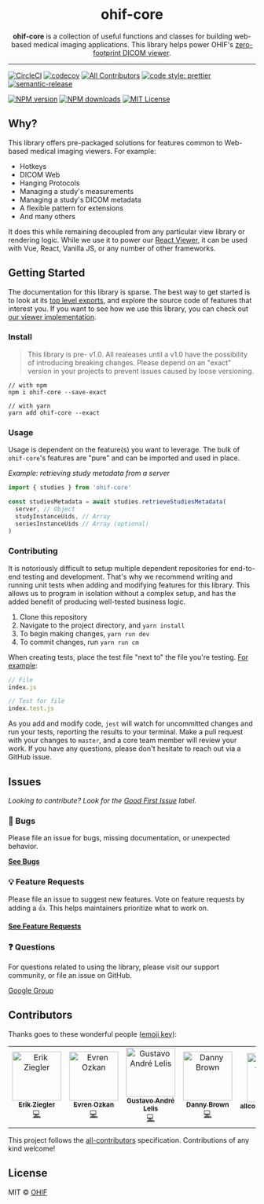 <!-- prettier-ignore-start -->
<!-- markdownlint-disable -->
<div align="center">
  <h1>ohif-core</h1>
  <p><strong>ohif-core</strong> is a collection of useful functions and classes for building web-based medical imaging applications. This library helps power OHIF's <a href="https://github.com/OHIF/Viewers">zero-footprint DICOM viewer</a>.</p>
</div>

<hr />

[![CircleCI][circleci-image]][circleci-url]
[![codecov][codecov-image]][codecov-url]
[![All Contributors](https://img.shields.io/badge/all_contributors-7-orange.svg?style=flat-square)](#contributors)
[![code style: prettier][prettier-image]][prettier-url]
[![semantic-release][semantic-image]][semantic-url]

[![NPM version][npm-version-image]][npm-url]
[![NPM downloads][npm-downloads-image]][npm-url]
[![MIT License][license-image]][license-url]
<!-- markdownlint-enable -->
<!-- prettier-ignore-end -->

## Why?

This library offers pre-packaged solutions for features common to Web-based
medical imaging viewers. For example:

- Hotkeys
- DICOM Web
- Hanging Protocols
- Managing a study's measurements
- Managing a study's DICOM metadata
- A flexible pattern for extensions
- And many others

It does this while remaining decoupled from any particular view library or
rendering logic. While we use it to power our [React Viewer][react-viewer], it
can be used with Vue, React, Vanilla JS, or any number of other frameworks.

## Getting Started

The documentation for this library is sparse. The best way to get started is to
look at its
[top level exports](https://github.com/OHIF/ohif-core/blob/master/src/index.js),
and explore the source code of features that interest you. If you want to see
how we use this library, you can check out [our viewer
implementation][react-viewer].

### Install

> This library is pre- v1.0. All realeases until a v1.0 have the possibility of
> introducing breaking changes. Please depend on an "exact" version in your
> projects to prevent issues caused by loose versioning.

```
// with npm
npm i ohif-core --save-exact

// with yarn
yarn add ohif-core --exact
```

### Usage

Usage is dependent on the feature(s) you want to leverage. The bulk of
`ohif-core`'s features are "pure" and can be imported and used in place.

_Example: retrieving study metadata from a server_

```js
import { studies } from 'ohif-core'

const studiesMetadata = await studies.retrieveStudiesMetadata(
  server, // Object
  studyInstanceUids, // Array
  seriesInstanceUids // Array (optional)
)
```

### Contributing

It is notoriously difficult to setup multiple dependent repositories for
end-to-end testing and development. That's why we recommend writing and running
unit tests when adding and modifying features for this library. This allows us
to program in isolation without a complex setup, and has the added benefit of
producing well-tested business logic.

1. Clone this repository
2. Navigate to the project directory, and `yarn install`
3. To begin making changes, `yarn run dev`
4. To commit changes, run `yarn run cm`

When creating tests, place the test file "next to" the file you're testing.
[For example](https://github.com/OHIF/ohif-core/blob/master/src/index.test.js):

```js
// File
index.js

// Test for file
index.test.js
```

As you add and modify code, `jest` will watch for uncommitted changes and run
your tests, reporting the results to your terminal. Make a pull request with
your changes to `master`, and a core team member will review your work. If you
have any questions, please don't hesitate to reach out via a GitHub issue.

## Issues

_Looking to contribute? Look for the [Good First Issue][good-first-issue]
label._

### 🐛 Bugs

Please file an issue for bugs, missing documentation, or unexpected behavior.

[**See Bugs**][bugs]

### 💡 Feature Requests

Please file an issue to suggest new features. Vote on feature requests by adding
a 👍. This helps maintainers prioritize what to work on.

[**See Feature Requests**][requests-feature]

### ❓ Questions

For questions related to using the library, please visit our support community,
or file an issue on GitHub.

[Google Group][google-group]

## Contributors

Thanks goes to these wonderful people
([emoji key](https://allcontributors.org/docs/en/emoji-key)):

<!-- ALL-CONTRIBUTORS-LIST:START - Do not remove or modify this section -->
<!-- prettier-ignore -->
<table>
  <tr>
    <td align="center"><a href="https://github.com/swederik"><img src="https://avatars3.githubusercontent.com/u/607793?v=4" width="100px;" alt="Erik Ziegler"/><br /><sub><b>Erik Ziegler</b></sub></a><br /><a href="https://github.com/OHIF/ohif-core/commits?author=swederik" title="Code">💻</a></td>
    <td align="center"><a href="https://github.com/evren217"><img src="https://avatars1.githubusercontent.com/u/4920551?v=4" width="100px;" alt="Evren Ozkan"/><br /><sub><b>Evren Ozkan</b></sub></a><br /><a href="https://github.com/OHIF/ohif-core/commits?author=evren217" title="Code">💻</a></td>
    <td align="center"><a href="https://github.com/galelis"><img src="https://avatars3.githubusercontent.com/u/2378326?v=4" width="100px;" alt="Gustavo André Lelis"/><br /><sub><b>Gustavo André Lelis</b></sub></a><br /><a href="https://github.com/OHIF/ohif-core/commits?author=galelis" title="Code">💻</a></td>
    <td align="center"><a href="http://dannyrb.com/"><img src="https://avatars1.githubusercontent.com/u/5797588?v=4" width="100px;" alt="Danny Brown"/><br /><sub><b>Danny Brown</b></sub></a><br /><a href="https://github.com/OHIF/ohif-core/commits?author=dannyrb" title="Code">💻</a></td>
    <td align="center"><a href="https://github.com/all-contributors/all-contributors-bot"><img src="https://avatars3.githubusercontent.com/u/46843839?v=4" width="100px;" alt="allcontributors[bot]"/><br /><sub><b>allcontributors[bot]</b></sub></a><br /><a href="https://github.com/OHIF/ohif-core/commits?author=allcontributors" title="Documentation">📖</a></td>
    <td align="center"><a href="https://github.com/ivan-aksamentov"><img src="https://avatars0.githubusercontent.com/u/9403403?v=4" width="100px;" alt="Ivan Aksamentov"/><br /><sub><b>Ivan Aksamentov</b></sub></a><br /><a href="https://github.com/OHIF/ohif-core/commits?author=ivan-aksamentov" title="Code">💻</a> <a href="https://github.com/OHIF/ohif-core/commits?author=ivan-aksamentov" title="Tests">⚠️</a></td>
    <td align="center"><a href="http://igoroctaviano.com"><img src="https://avatars0.githubusercontent.com/u/13886933?v=4" width="100px;" alt="Igor Octaviano"/><br /><sub><b>Igor Octaviano</b></sub></a><br /><a href="https://github.com/OHIF/ohif-core/commits?author=igoroctaviano" title="Code">💻</a></td>
  </tr>
</table>

<!-- ALL-CONTRIBUTORS-LIST:END -->

This project follows the
[all-contributors](https://github.com/all-contributors/all-contributors)
specification. Contributions of any kind welcome!

## License

MIT © [OHIF](https://github.com/OHIF)

<!--
Links:
-->

<!-- prettier-ignore-start -->
<!-- ROW -->
[all-contributors-image]: https://img.shields.io/badge/all_contributors-0-orange.svg?style=flat-square
[contributing-url]: https://github.com/OHIF/ohif-core/blob/master/CONTRIBUTING.md
[circleci-image]: https://circleci.com/gh/OHIF/ohif-core.svg?style=svg
[circleci-url]: https://circleci.com/gh/OHIF/ohif-core
[codecov-image]: https://codecov.io/gh/OHIF/ohif-core/branch/master/graph/badge.svg
[codecov-url]: https://codecov.io/gh/OHIF/ohif-core
[prettier-image]: https://img.shields.io/badge/code_style-prettier-ff69b4.svg?style=flat-square
[prettier-url]: https://github.com/prettier/prettier
[semantic-image]: https://img.shields.io/badge/%20%20%F0%9F%93%A6%F0%9F%9A%80-semantic--release-e10079.svg
[semantic-url]: https://github.com/semantic-release/semantic-release
<!-- ROW -->
[npm-url]: https://npmjs.org/package/ohif-core
[npm-downloads-image]: https://img.shields.io/npm/dm/ohif-core.svg?style=flat-square
[npm-version-image]: https://img.shields.io/npm/v/ohif-core.svg?style=flat-square
[license-image]: https://img.shields.io/badge/license-MIT-blue.svg?style=flat-square
[license-url]: LICENSE
<!-- Misc. -->
[react-viewer]: https://github.com/OHIF/Viewers/tree/react
<!-- Issue Boilerplate -->
[bugs]: https://github.com/OHIF/ohif-core/labels/bug
[requests-feature]: https://github.com/OHIF/ohif-core/labels/enhancement
[good-first-issue]: https://github.com/OHIF/ohif-core/labels/good%20first%20issue
[google-group]: https://groups.google.com/forum/#!forum/cornerstone-platform
<!-- prettier-ignore-end -->
